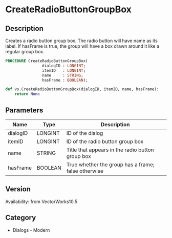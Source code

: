 # CreateRadioButtonGroupBox

## Description
Creates a radio button group box.  The radio button will have name as its label.  If hasFrame is true, the group will have a box drawn around it like a regular group box.

```pascal
PROCEDURE CreateRadioButtonGroupBox(
				dialogID : LONGINT;
				itemID   : LONGINT;
				name     : STRING;
				hasFrame : BOOLEAN);
```

```python
def vs.CreateRadioButtonGroupBox(dialogID, itemID, name, hasFrame):
    return None
```

## Parameters
|Name|Type|Description|
|---|---|---|
|dialogID|LONGINT|ID of the dialog|
|itemID|LONGINT|ID of the radio button group box|
|name|STRING|Title that appears in the radio button group box|
|hasFrame|BOOLEAN|True whether the group has a frame; false otherwise|

## Version
Availability: from VectorWorks10.5

## Category
* Dialogs - Modern

